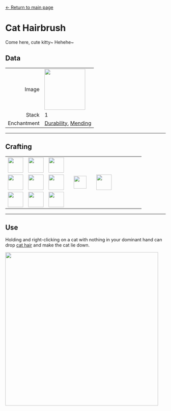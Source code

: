 [← Return to main page](../)
# Cat Hairbrush
Come here, cute kitty~ Hehehe~

## Data
<table>
    <tr><td align="end">Image</td><td><img src="https://i.imgur.com/7vNTzNf.png" width="128"/></td></tr>
    <tr><td align="end">Stack</td><td>1</td></tr>
    <tr><td align="end">Enchantment</td><td><a href="https://minecraft.fandom.com/wiki/Mending">Durability</a>, <a href="https://minecraft.fandom.com/wiki/Anvil">Mending</a></td></tr>
</table>

---

## Crafting
<table>
    <tr><td><img src="https://i.imgur.com/aexOw77.png" width="48"/></td><td><img src="https://i.imgur.com/aexOw77.png" width="48"/></td><td><img src="https://i.imgur.com/aexOw77.png" width="48"/></td><td colspan="3"></td></tr>
    <tr><td><img src="https://i.imgur.com/oy4arVO.png" width="48"/></td><td><img src="https://i.imgur.com/AWCqpb7.png" width="48"/></td><td><img src="https://i.imgur.com/oy4arVO.png" width="48"/></td><td width="70" align="center"><img src="https://i.imgur.com/VE0KqIE.png" width="40"/></td><td><img src="https://i.imgur.com/7vNTzNf.png" width="48"/></td><td width="70"></td></tr>
    <tr><td><img src="https://i.imgur.com/wl43BjZ.png" width="48"/></td><td><img src="https://i.imgur.com/RnoRJkd.png" width="48"/></td><td><img src="https://i.imgur.com/wl43BjZ.png" width="48"/></td><td colspan="3"></td></tr>
</table>

---

## Use
Holding and right-clicking on a cat with nothing in your dominant hand can drop [cat hair](cat_hair.md) and make the cat lie down.

<img src="https://i.imgur.com/Owl3Uwd.png" width="480"/>
